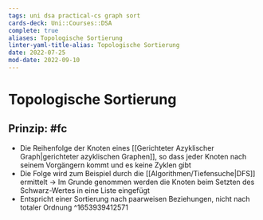 ```yaml
---
tags: uni dsa practical-cs graph sort
cards-deck: Uni::Courses::DSA
complete: true
aliases: Topologische Sortierung
linter-yaml-title-alias: Topologische Sortierung
date: 2022-07-25
mod-date: 2022-09-10
---
```


# Topologische Sortierung

## Prinzip: #fc
- Die Reihenfolge der Knoten eines [[Gerichteter Azyklischer Graph|gerichteter azyklischen Graphen]], so dass jeder Knoten nach seinem Vorgängern kommt und es keine Zyklen gibt
- Die Folge wird zum Beispiel durch die [[Algorithmen/Tiefensuche|DFS]] ermittelt
	-> Im Grunde genommen werden die Knoten beim Setzten des Schwarz-Wertes in eine Liste eingefügt
- Entspricht einer Sortierung nach paarweisen Beziehungen, nicht nach totaler Ordnung
^1653939412571
